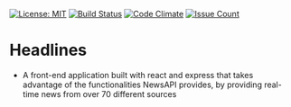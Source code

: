 [![License: MIT](https://img.shields.io/badge/License-MIT-yellow.svg)](https://opensource.org/licenses/MIT)
 [![Build Status](https://travis-ci.org/Seunadex/Headlines.svg?branch=master)](https://travis-ci.org/Seunadex/Headlines)
 [![Code Climate](https://codeclimate.com/github/Seunadex/Headlines/badges/gpa.svg)](https://codeclimate.com/github/Seunadex/Headlines)
 [![Issue Count](https://codeclimate.com/github/Seunadex/Headlines/badges/issue_count.svg)](https://codeclimate.com/github/seunadex/headlines)

# Headlines
* A front-end application built with react and express that takes advantage of the functionalities NewsAPI provides, by providing real-time news from over 70 different sources
